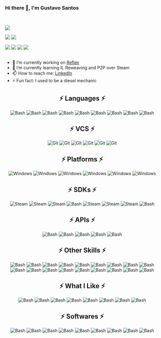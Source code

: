### Hi there 👋, I'm Gustavo Santos

<br>

<p align = "left">
 <img  src="https://github-readme-streak-stats.herokuapp.com/?user=gustavopsantos&count_private=true&show_icons=true&locale=en&layout=compact&theme=tokyonight&line_height=0" />
</p>

<p align = "left">
  <img  src = "https://github-readme-stats.vercel.app/api?username=gustavopsantos&count_private=true&show_icons=true&theme=tokyonight&line_height=27">
  <img src = "https://github-readme-stats.vercel.app/api/top-langs/?username=gustavopsantos&count_private=true&theme=tokyonight">
</p>

![](https://vistr.dev/badge?repo=gustavopsantos.gustavopsantos)
[![](https://img.shields.io/badge/-@codinggustavo-%231DA1F2?style=flat-square&logo=twitter&logoColor=ffffff)](https://twitter.com/codinggustavo)
[![](https://img.shields.io/badge/-@gustavopsantos-%23181717?style=flat-square&logo=github)](https://github.com/gustavopsantos)
[![](https://img.shields.io/badge/-Gustavo%20Santos-blue?style=flat-square&logo=Linkedin&logoColor=white&link=https://www.linkedin.com/in/codinggustavo/)](https://www.linkedin.com/in/codinggustavo/)


## 

- 🔭 I’m currently working on [Reflex](https://github.com/gustavopsantos/reflex)
- 🌱 I’m currently learning IL Reweaving and P2P over Steam
- 📫 How to reach me: [LinkedIn](https://www.linkedin.com/in/codinggustavo/)
- ⚡ Fun fact: I used to be a diesel mechanic


<h2 align="center">⚡ Languages ⚡</h2>  
<p align = "center">
  <img alt="Bash" src="https://img.shields.io/badge/Bash-141414?style=flat&logo=GNUBash">
  <img alt="Bash" src="https://img.shields.io/badge/C-00599C?style=flat&logo=c">
  <img alt="Bash" src="https://img.shields.io/badge/C++-0179c3?style=flat&logo=cplusplus">
  <img alt="Bash" src="https://img.shields.io/badge/C%23-92458c?style=flat&logo=csharp">
  <img alt="Bash" src="https://img.shields.io/badge/GLSL-141414?style=flat&logo=OPENGL">
  <img alt="Bash" src="https://img.shields.io/badge/HLSL-141414?style=flat&logo=OPENGL">
  <img alt="Bash" src="https://img.shields.io/badge/MSQL-d12b27?style=flat&logo=MicrosoftSQLServer">
  <img alt="Bash" src="https://img.shields.io/badge/IL%20ASM-ffffff?style=flat&logo=Buddy">
  <img alt="Bash" src="https://img.shields.io/badge/Java-d61c1f?style=flat&logo=Java">
</p>

<h2 align="center">⚡ VCS ⚡</h2>  
<p align = "center">
  <img alt="Git" src="https://img.shields.io/badge/Git-141414?style=flat&logo=Git">
  <img alt="Git" src="https://img.shields.io/badge/Git%20LFS-141414?style=flat&logo=Gitlfs">
  <img alt="Git" src="https://img.shields.io/badge/Git%20Flow-ffffff?style=flat&logo=KashFlow">
  <img alt="Git" src="https://img.shields.io/badge/PlasticSCM-f75800?style=flat&logo=ElasticStack">
  <img alt="Git" src="https://img.shields.io/badge/SVN-141414?style=flat&logo=ElasticStack">
  <img alt="Git" src="https://img.shields.io/badge/Mercurial-ffffff?style=flat&logo=Mercurial">
</p>

<h2 align="center">⚡ Platforms ⚡</h2>  
<p align = "center">
  <img alt="Windows" src="https://img.shields.io/badge/Windows-1c9de5?style=flat&logo=Windows">
  <img alt="Windows" src="https://img.shields.io/badge/PS4-003791?style=flat&logo=playstation4">
  <img alt="Windows" src="https://img.shields.io/badge/PS5-003791?style=flat&logo=playstation5">
  <img alt="Windows" src="https://img.shields.io/badge/XBox%20One-107C10?style=flat&logo=xbox">
  <img alt="Windows" src="https://img.shields.io/badge/Android-ffffff?style=flat&logo=android">
  <img alt="Windows" src="https://img.shields.io/badge/iOS-303030?style=flat&logo=ios">
</p>

<h2 align="center">⚡ SDKs ⚡</h2>  
<p align = "center">
  <img alt="Steam" src="https://img.shields.io/badge/Steam-13356a?style=flat&logo=Steam">
  <img alt="Steam" src="https://img.shields.io/badge/HTC%20VIVE-141414?style=flat&logo=Valve">
  <img alt="Steam" src="https://img.shields.io/badge/Oculus-1C1E20?style=flat&logo=Oculus">
  <img alt="Bash" src="https://custom-icon-badges.herokuapp.com/badge/Leap%20Motion-141414.svg?logo=Icon">
  <img alt="Steam" src="https://img.shields.io/badge/Samsung%20GearVR-1428A0?style=flat&logo=Samsung">
  <img alt="Steam" src="https://img.shields.io/badge/Google%20Cardboard-FF7143?style=flat&logo=GoogleCardboard">
  <img alt="Steam" src="https://img.shields.io/badge/FMOD-1C1E20?style=flat&logo=FMOD">
  <img alt="Bash" src="https://custom-icon-badges.herokuapp.com/badge/Vuforia-141414.svg?logo=Icon">
</p>

<h2 align="center">⚡ APIs ⚡</h2>  
<p align = "center">
  <img alt="Bash" src="https://custom-icon-badges.herokuapp.com/badge/OpenGL-141414.svg?logo=Icon">
  <img alt="Bash" src="https://custom-icon-badges.herokuapp.com/badge/DirectInput-141414.svg?logo=Icon">
  <img alt="Bash" src="https://custom-icon-badges.herokuapp.com/badge/OAuth%202.0-141414.svg?logo=Icon">
  <img alt="Bash" src="https://custom-icon-badges.herokuapp.com/badge/REST-141414.svg?logo=Icon">
  <img alt="Bash" src="https://custom-icon-badges.herokuapp.com/badge/OpenCV-141414.svg?logo=Icon">
</p>

<h2 align="center">⚡ Other Skills ⚡</h2>  
<p align = "center">
  <img alt="Bash" src="https://custom-icon-badges.herokuapp.com/badge/Linear%20Algebra-141414.svg?logo=Icon">
  <img alt="Bash" src="https://custom-icon-badges.herokuapp.com/badge/Machine%20Learning-141414.svg?logo=Icon">
  <img alt="Bash" src="https://custom-icon-badges.herokuapp.com/badge/Neural%20Network-141414.svg?logo=Icon">
  <img alt="Bash" src="https://custom-icon-badges.herokuapp.com/badge/Genetic%20Algorithm-141414.svg?logo=Icon">
  <img alt="Bash" src="https://custom-icon-badges.herokuapp.com/badge/3D%20Math-141414.svg?logo=Icon">
  <img alt="Bash" src="https://custom-icon-badges.herokuapp.com/badge/SOLID-141414.svg?logo=Icon">
  <img alt="Bash" src="https://custom-icon-badges.herokuapp.com/badge/Scrum-141414.svg?logo=Icon">
  <img alt="Bash" src="https://custom-icon-badges.herokuapp.com/badge/NGUI-141414.svg?logo=Icon">
  <img alt="Bash" src="https://custom-icon-badges.herokuapp.com/badge/UGUI-141414.svg?logo=Icon">
  <img alt="Bash" src="https://custom-icon-badges.herokuapp.com/badge/IMGUI-141414.svg?logo=Icon">
  <img alt="Bash" src="https://custom-icon-badges.herokuapp.com/badge/Domain%20Driven%20Design-141414.svg?logo=Icon">
  <img alt="Bash" src="https://custom-icon-badges.herokuapp.com/badge/Dependency%20Injection-141414.svg?logo=Icon">
  <img alt="Bash" src="https://custom-icon-badges.herokuapp.com/badge/Reactive%20Programming-141414.svg?logo=Icon">
  <img alt="Bash" src="https://custom-icon-badges.herokuapp.com/badge/CI/CD-141414.svg?logo=Icon">
  <img alt="Bash" src="https://custom-icon-badges.herokuapp.com/badge/Build%20Pipelines-141414.svg?logo=Icon">
  <img alt="Bash" src="https://custom-icon-badges.herokuapp.com/badge/Profiling-141414.svg?logo=Icon">
  <img alt="Bash" src="https://custom-icon-badges.herokuapp.com/badge/Test%20Automation-141414.svg?logo=Icon">
  <img alt="Bash" src="https://custom-icon-badges.herokuapp.com/badge/Networking-141414.svg?logo=Icon">
</p>

<h2 align="center">⚡ What I Like ⚡</h2>  
<p align = "center">
  <img alt="Bash" src="https://custom-icon-badges.herokuapp.com/badge/Sports-141414.svg?logo=Icon">
  <img alt="Bash" src="https://custom-icon-badges.herokuapp.com/badge/Music-141414.svg?logo=Icon">
  <img alt="Bash" src="https://custom-icon-badges.herokuapp.com/badge/Art-141414.svg?logo=Icon">
  <img alt="Bash" src="https://custom-icon-badges.herokuapp.com/badge/Games-141414.svg?logo=Icon">
  <img alt="Bash" src="https://custom-icon-badges.herokuapp.com/badge/Game%20Jams-141414.svg?logo=Icon">
  <img alt="Bash" src="https://custom-icon-badges.herokuapp.com/badge/Design-141414.svg?logo=Icon">
  <img alt="Bash" src="https://custom-icon-badges.herokuapp.com/badge/Learn%20How%20Things%20Work-141414.svg?logo=Icon">
  <img alt="Bash" src="https://custom-icon-badges.herokuapp.com/badge/Mechanics-141414.svg?logo=Icon">
</p>

<h2 align="center">⚡ Softwares ⚡</h2>  
<p align = "center">
  <img alt="Bash" src="https://custom-icon-badges.herokuapp.com/badge/Unity-141414.svg?logo=Icon">
  <img alt="Bash" src="https://custom-icon-badges.herokuapp.com/badge/JetBrains%20Rider-141414.svg?logo=Icon">
  <img alt="Bash" src="https://custom-icon-badges.herokuapp.com/badge/Visual%20Studio-141414.svg?logo=Icon">
  <img alt="Bash" src="https://custom-icon-badges.herokuapp.com/badge/Autodesk%20Maya-141414.svg?logo=Icon">
  <img alt="Bash" src="https://custom-icon-badges.herokuapp.com/badge/Adobe%20Photoshop-141414.svg?logo=Icon">
  <img alt="Bash" src="https://custom-icon-badges.herokuapp.com/badge/Jira-141414.svg?logo=Icon">
  <img alt="Bash" src="https://custom-icon-badges.herokuapp.com/badge/Trello-141414.svg?logo=Icon">
  <img alt="Bash" src="https://custom-icon-badges.herokuapp.com/badge/Jenkins-141414.svg?logo=Icon">
  <img alt="Bash" src="https://custom-icon-badges.herokuapp.com/badge/Audacity-141414.svg?logo=Icon">
</p>

